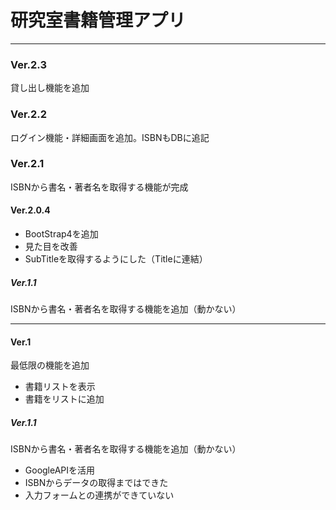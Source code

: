# 研究室書籍管理アプリ
***
### Ver.2.3
貸し出し機能を追加

### Ver.2.2
ログイン機能・詳細画面を追加。ISBNもDBに追記

### Ver.2.1
ISBNから書名・著者名を取得する機能が完成

#### Ver.2.0.4
- BootStrap4を追加
- 見た目を改善
- SubTitleを取得するようにした（Titleに連結）

##### Ver.1.1
ISBNから書名・著者名を取得する機能を追加（動かない）

***
#### Ver.1
最低限の機能を追加

- 書籍リストを表示
- 書籍をリストに追加

##### Ver.1.1
ISBNから書名・著者名を取得する機能を追加（動かない）

- GoogleAPIを活用
- ISBNからデータの取得まではできた
- 入力フォームとの連携ができていない
